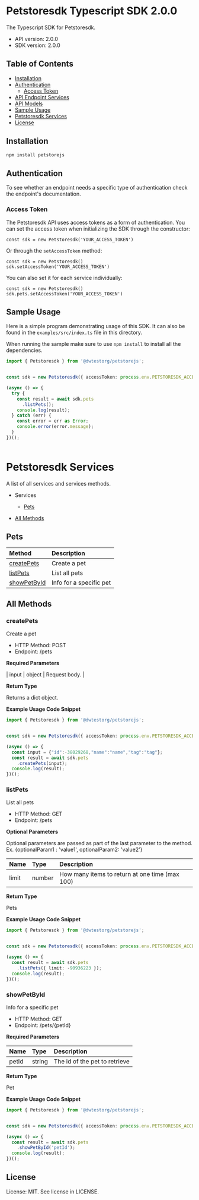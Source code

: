 # Petstoresdk Typescript SDK 2.0.0
The Typescript SDK for Petstoresdk.
- API version: 2.0.0
- SDK version: 2.0.0
## Table of Contents
- [Installation](#installation)
- [Authentication](#authentication)
    - [Access Token](#access-token)
- [API Endpoint Services](#api-endpoint-services)
- [API Models](#api-models)
- [Sample Usage](#sample-usage)
- [Petstoresdk Services](#petstoresdk-services)
- [License](#license)
## Installation
```sh
npm install petstorejs  
```
## Authentication
To see whether an endpoint needs a specific type of authentication check the endpoint's documentation.
### Access Token
The Petstoresdk API uses access tokens as a form of authentication. You can set the access token when initializing the SDK through the constructor:
```
const sdk = new Petstoresdk('YOUR_ACCESS_TOKEN')
```
Or through the `setAccessToken` method:
```
const sdk = new Petstoresdk()
sdk.setAccessToken('YOUR_ACCESS_TOKEN')
```
You can also set it for each service individually:
```
const sdk = new Petstoresdk()
sdk.pets.setAccessToken('YOUR_ACCESS_TOKEN')
```
## Sample Usage
Here is a simple program demonstrating usage of this SDK. It can also be found in the `examples/src/index.ts` file in this directory.

When running the sample make sure to use `npm install` to install all the dependencies.

```Typescript
import { Petstoresdk } from '@dwtestorg/petstorejs';


const sdk = new Petstoresdk({ accessToken: process.env.PETSTORESDK_ACCESS_TOKEN });

(async () => {
  try {
    const result = await sdk.pets
      .listPets();
    console.log(result);
  } catch (err) {
    const error = err as Error;
    console.error(error.message);
  }
})();
 

```
# Petstoresdk Services
A list of all services and services methods.
- Services

    - [Pets](#pets)
- [All Methods](#all-methods)


## Pets

| Method    | Description|
| :-------- | :----------|
| [createPets](#createpets) | Create a pet |
| [listPets](#listpets) | List all pets |
| [showPetById](#showpetbyid) | Info for a specific pet |




## All Methods


### **createPets**
Create a pet
- HTTP Method: POST
- Endpoint: /pets

**Required Parameters**

| input | object | Request body. |



**Return Type**

Returns a dict object.

**Example Usage Code Snippet**
```Typescript
import { Petstoresdk } from '@dwtestorg/petstorejs';


const sdk = new Petstoresdk({ accessToken: process.env.PETSTORESDK_ACCESS_TOKEN });

(async () => {
  const input = {"id":-38029268,"name":"name","tag":"tag"};
  const result = await sdk.pets
    .createPets(input);
  console.log(result);
})();

```

### **listPets**
List all pets
- HTTP Method: GET
- Endpoint: /pets


**Optional Parameters**

Optional parameters are passed as part of the last parameter to the method. Ex. {optionalParam1 : 'value1', optionalParam2: 'value2'}

| Name    | Type| Description |
| :-------- | :----------| :----------|
| limit | number | How many items to return at one time (max 100) |


**Return Type**

Pets

**Example Usage Code Snippet**
```Typescript
import { Petstoresdk } from '@dwtestorg/petstorejs';


const sdk = new Petstoresdk({ accessToken: process.env.PETSTORESDK_ACCESS_TOKEN });

(async () => {
  const result = await sdk.pets
    .listPets({ limit: -90936223 });
  console.log(result);
})();

```

### **showPetById**
Info for a specific pet
- HTTP Method: GET
- Endpoint: /pets/{petId}

**Required Parameters**

| Name    | Type| Description |
| :-------- | :----------| :----------|
| petId | string | The id of the pet to retrieve |



**Return Type**

Pet

**Example Usage Code Snippet**
```Typescript
import { Petstoresdk } from '@dwtestorg/petstorejs';


const sdk = new Petstoresdk({ accessToken: process.env.PETSTORESDK_ACCESS_TOKEN });

(async () => {
  const result = await sdk.pets
    .showPetById('petId');
  console.log(result);
})();

```



<!-- This file was generated by liblab | https://liblab.com/ | https://liblab.com -->


## License
License: MIT. See license in LICENSE.

<!-- This file was generated by liblab | https://liblab.com/ | https://liblab.com -->

